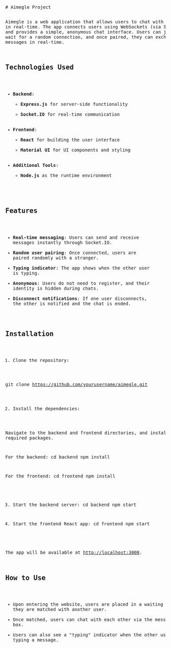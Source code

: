 <!DOCTYPE html>
<html lang="en">
<head>
    <meta charset="UTF-8">
    <meta name="viewport" content="width=device-width, initial-scale=1.0">
    <title>Aimegle Project README</title>
</head>
<body>
    <pre>
# Aimegle Project

Aimegle is a web application that allows users to chat with strangers in real-time. The app connects users using WebSockets (via Socket.IO) and provides a simple, anonymous chat interface. Users can join the app, wait for a random connection, and once paired, they can exchange messages in real-time.

## Technologies Used

- **Backend**: 
  - **Express.js** for server-side functionality
  - **Socket.IO** for real-time communication
- **Frontend**: 
  - **React** for building the user interface
  - **Material UI** for UI components and styling
- **Additional Tools**:
  - **Node.js** as the runtime environment

## Features

- **Real-time messaging**: Users can send and receive messages instantly through Socket.IO.
- **Random user pairing**: Once connected, users are paired randomly with a stranger.
- **Typing indicator**: The app shows when the other user is typing.
- **Anonymous**: Users do not need to register, and their identity is hidden during chats.
- **Disconnect notifications**: If one user disconnects, the other is notified and the chat is ended.

## Installation

1. Clone the repository:

git clone https://github.com/yourusername/aimegle.git


2. Install the dependencies:

Navigate to the backend and frontend directories, and install the required packages.

For the backend:
cd backend 
npm install


For the frontend:
cd frontend 
npm install

3. Start the backend server:
   cd backend
   npm start

5. Start the frontend React app:
   cd frontend
   npm start

The app will be available at [http://localhost:3000](http://localhost:3000).

## How to Use

- Upon entering the website, users are placed in a waiting queue until they are matched with another user.
- Once matched, users can chat with each other via the message box.
- Users can also see a "typing" indicator when the other user is typing a message.


